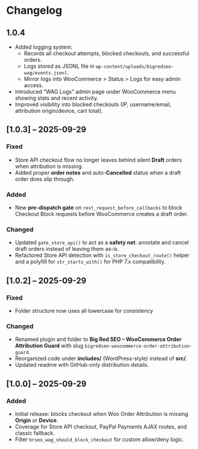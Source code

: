 # Changelog

## 1.0.4
- Added logging system:
  - Records all checkout attempts, blocked checkouts, and successful orders.
  - Logs stored as JSONL file in `wp-content/uploads/bigredseo-wag/events.jsonl`.
  - Mirror logs into WooCommerce > Status > Logs for easy admin access.
- Introduced “WAG Logs” admin page under WooCommerce menu showing stats and recent activity.
- Improved visibility into blocked checkouts (IP, username/email, attribution origin/device, cart total).


## [1.0.3] – 2025-09-29
### Fixed 
- Store API checkout flow no longer leaves behind silent **Draft** orders when attribution is missing.
- Added proper **order notes** and auto-**Cancelled** status when a draft order does slip through.

### Added
- New **pre-dispatch gate** on `rest_request_before_callbacks` to block Checkout Block requests before WooCommerce creates a draft order.

### Changed
- Updated `gate_store_api()` to act as a **safety net**: annotate and cancel draft orders instead of leaving them as-is.
- Refactored Store API detection with `is_store_checkout_route()` helper and a polyfill for `str_starts_with()` for PHP 7.x compatibility.


## [1.0.2] – 2025-09-29
### Fixed
- Folder structure now uses all lowercase for consistency

### Changed
- Renamed plugin and folder to **Big Red SEO – WooCommerce Order Attribution Guard** with slug `bigredseo-woocommerce-order-attribution-guard`.
- Reorganized code under **includes/** (WordPress-style) instead of **src/**.
- Updated readme with GitHub-only distribution details.

## [1.0.0] – 2025-09-29
### Added
- Initial release: blocks checkout when Woo Order Attribution is missing **Origin** or **Device**.
- Coverage for Store API checkout, PayPal Payments AJAX routes, and classic fallback.
- Filter `brseo_wag_should_block_checkout` for custom allow/deny logic.
